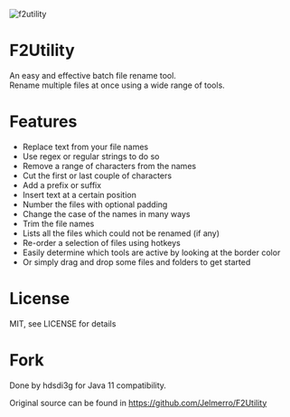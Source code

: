 ![f2utility](https://cloud.githubusercontent.com/assets/1696674/17949675/d8cb5cf6-6a56-11e6-8d6f-ef7f9de98220.png)
# F2Utility
An easy and effective batch file rename tool.  
Rename multiple files at once using a wide range of tools.

# Features
* Replace text from your file names
* Use regex or regular strings to do so
* Remove a range of characters from the names
* Cut the first or last couple of characters
* Add a prefix or suffix
* Insert text at a certain position
* Number the files with optional padding
* Change the case of the names in many ways
* Trim the file names
* Lists all the files which could not be renamed (if any)
* Re-order a selection of files using hotkeys
* Easily determine which tools are active by looking at the border color
* Or simply drag and drop some files and folders to get started

# License
MIT, see LICENSE for details

# Fork
Done by hdsdi3g for Java 11 compatibility.

Original source can be found in https://github.com/Jelmerro/F2Utility
